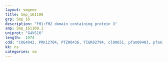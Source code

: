 ```yaml
---
layout: smgene
title: Smp_161100
grp: Smp_16
description: "FH1:FH2 domain containing protein 3"
smp: Smp_161100.1
uniprot: "G4VS16"
length:  1974
cdd: "COG4942, PRK12704, PTZ00436, TIGR02794, cl09651, pfam09403, pfam11600"
kk: ns
categories: sm
---
```

